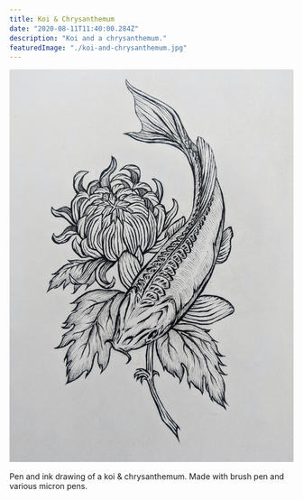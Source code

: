 ```yaml
---
title: Koi & Chrysanthemum
date: "2020-08-11T11:40:00.284Z"
description: "Koi and a chrysanthemum."
featuredImage: "./koi-and-chrysanthemum.jpg"
---
```


![Koi](./koi-and-chrysanthemum.jpg)

Pen and ink drawing of a koi & chrysanthemum. Made with brush pen and various micron pens.
